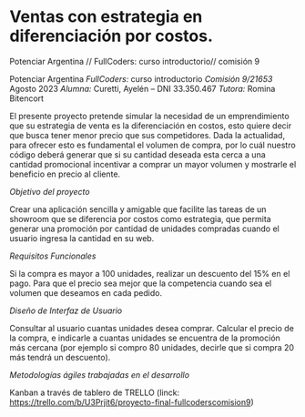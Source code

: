 # Ventas con estrategia en diferenciación por costos.
Potenciar Argentina // FullCoders: curso introductorio// comisión 9

Potenciar Argentina
_FullCoders:_ curso introductorio
_Comisión 9/21653_
Agosto 2023
_Alumna:_ Curetti, Ayelén – DNI 33.350.467
_Tutora:_ Romina Bitencort

El presente proyecto pretende simular la necesidad de un emprendimiento que su estrategia de venta es la diferenciación en costos, esto quiere decir que busca tener menor precio que sus competidores. Dada la actualidad, para ofrecer esto es fundamental el volumen de compra, por lo cuál nuestro código deberá generar que si su cantidad deseada esta cerca a una cantidad promocional incentivar a comprar un mayor volumen y mostrarle el beneficio en precio al cliente. 




_Objetivo del proyecto_

Crear una aplicación sencilla y amigable que facilite las tareas de un showroom  que se diferencia por costos como estrategia, que permita generar una  promoción por cantidad de unidades compradas cuando el usuario ingresa la cantidad en su web.


_Requisitos Funcionales_ 

Si la compra es mayor a 100 unidades, realizar un descuento del 15% en el pago. Para que el precio sea mejor que la competencia cuando sea el volumen que deseamos en cada pedido.


_Diseño de Interfaz de Usuario_ 

Consultar al usuario cuantas unidades desea comprar.
Calcular el precio de la compra, e indicarle a cuantas unidades se encuentra de la promoción más cercana (por ejemplo si compro 80 unidades, decirle que si compra 20 más tendrá un descuento).

_Metodologías ágiles trabajadas en el desarrollo_

Kanban a través de tablero de TRELLO (linck: https://trello.com/b/U3Prjit6/proyecto-final-fullcoderscomision9)
